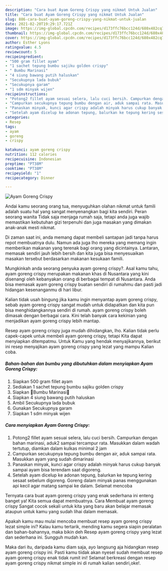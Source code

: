 ```yaml
---
description: "Cara buat Ayam Goreng Crispy yang nikmat Untuk Jualan"
title: "Cara buat Ayam Goreng Crispy yang nikmat Untuk Jualan"
slug: 886-cara-buat-ayam-goreng-crispy-yang-nikmat-untuk-jualan
date: 2021-02-20T19:29:17.721Z
image: https://img-global.cpcdn.com/recipes/d173ffc76bcc124d/680x482cq70/ayam-goreng-crispy-foto-resep-utama.jpg
thumbnail: https://img-global.cpcdn.com/recipes/d173ffc76bcc124d/680x482cq70/ayam-goreng-crispy-foto-resep-utama.jpg
cover: https://img-global.cpcdn.com/recipes/d173ffc76bcc124d/680x482cq70/ayam-goreng-crispy-foto-resep-utama.jpg
author: Esther Lyons
ratingvalue: 4.5
reviewcount: 5
recipeingredient:
- "500 gram fillet ayam"
- "1 sachet tepung bumbu sajiku golden crispy"
- " Bumbu Marinasi"
- "4 siung bawang putih haluskan"
- "Secukupnya lada bubuk"
- "Secukupnya garam"
- "1 sdm minyak wijen"
recipeinstructions:
- "Potong2 fillet ayam sesuai selera, lalu cuci bersih. Campurkan dengan bahan marinasi, aduk2 sampai tercampur rata. Masukkan dalam wadah tertutup, diamkan dalam kulkas minimal 2 jam"
- "Campurkan secukupnya tepung bumbu dengan air, aduk sampai rata. Masukkan ayam yang sudah dimarinasi"
- "Panaskan minyak, kunci agar crispy adalah minyak harus cukup banyak sampai ayam bisa terendam saat digoreng."
- "Setelah ayam dicelup ke adonan tepung, balurkan ke tepung kering sesaat sebelum digoreng. Goreng dalam minyak panas menggunakan api kecil agar matang sampai ke dalam. Selamat mencoba"
categories:
- Resep
tags:
- ayam
- goreng
- crispy

katakunci: ayam goreng crispy 
nutrition: 112 calories
recipecuisine: Indonesian
preptime: "PT38M"
cooktime: "PT38M"
recipeyield: "1"
recipecategory: Dinner

---
```



![Ayam Goreng Crispy](https://img-global.cpcdn.com/recipes/d173ffc76bcc124d/680x482cq70/ayam-goreng-crispy-foto-resep-utama.jpg)

Andai kamu seorang orang tua, menyuguhkan olahan nikmat untuk famili adalah suatu hal yang sangat menyenangkan bagi kita sendiri. Peran seorang  wanita Tidak saja menjaga rumah saja, tetapi anda juga wajib memastikan kebutuhan gizi terpenuhi dan juga masakan yang dimakan anak-anak mesti nikmat.

Di zaman  saat ini, anda memang dapat membeli santapan jadi tanpa harus repot membuatnya dulu. Namun ada juga lho mereka yang memang ingin memberikan makanan yang terenak bagi orang yang dicintainya. Lantaran, memasak sendiri jauh lebih bersih dan kita juga bisa menyesuaikan masakan tersebut berdasarkan makanan kesukaan famili. 



Mungkinkah anda seorang penyuka ayam goreng crispy?. Asal kamu tahu, ayam goreng crispy merupakan makanan khas di Nusantara yang kini disenangi oleh kebanyakan orang di berbagai tempat di Nusantara. Anda bisa memasak ayam goreng crispy buatan sendiri di rumahmu dan pasti jadi hidangan kesenanganmu di hari libur.

Kalian tidak usah bingung jika kamu ingin menyantap ayam goreng crispy, sebab ayam goreng crispy sangat mudah untuk didapatkan dan kita pun bisa menghidangkannya sendiri di rumah. ayam goreng crispy boleh dimasak dengan berbagai cara. Kini telah banyak cara kekinian yang menjadikan ayam goreng crispy lebih mantap.

Resep ayam goreng crispy juga mudah dihidangkan, lho. Kalian tidak perlu capek-capek untuk membeli ayam goreng crispy, tetapi Kita dapat menyiapkan ditempatmu. Untuk Kamu yang hendak menyajikannya, berikut ini resep menyajikan ayam goreng crispy yang lezat yang mampu Kalian coba.

<!--inarticleads1-->

##### Bahan-bahan dan bumbu yang dibutuhkan dalam menyiapkan Ayam Goreng Crispy:

1. Siapkan 500 gram fillet ayam
1. Sediakan 1 sachet tepung bumbu sajiku golden crispy
1. Siapkan  🍅Bumbu Marinasi🍅
1. Siapkan 4 siung bawang putih haluskan
1. Ambil Secukupnya lada bubuk
1. Gunakan Secukupnya garam
1. Siapkan 1 sdm minyak wijen




<!--inarticleads2-->

##### Cara menyiapkan Ayam Goreng Crispy:

1. Potong2 fillet ayam sesuai selera, lalu cuci bersih. Campurkan dengan bahan marinasi, aduk2 sampai tercampur rata. Masukkan dalam wadah tertutup, diamkan dalam kulkas minimal 2 jam
1. Campurkan secukupnya tepung bumbu dengan air, aduk sampai rata. Masukkan ayam yang sudah dimarinasi
1. Panaskan minyak, kunci agar crispy adalah minyak harus cukup banyak sampai ayam bisa terendam saat digoreng.
1. Setelah ayam dicelup ke adonan tepung, balurkan ke tepung kering sesaat sebelum digoreng. Goreng dalam minyak panas menggunakan api kecil agar matang sampai ke dalam. Selamat mencoba




Ternyata cara buat ayam goreng crispy yang enak sederhana ini enteng banget ya! Kita semua dapat membuatnya. Cara Membuat ayam goreng crispy Sangat cocok sekali untuk kita yang baru akan belajar memasak ataupun untuk kamu yang sudah lihai dalam memasak.

Apakah kamu mau mulai mencoba membuat resep ayam goreng crispy lezat simple ini? Kalau kamu tertarik, mending kamu segera siapin peralatan dan bahan-bahannya, maka bikin deh Resep ayam goreng crispy yang lezat dan sederhana ini. Sungguh mudah kan. 

Maka dari itu, daripada kamu diam saja, ayo langsung aja hidangkan resep ayam goreng crispy ini. Pasti kamu tiidak akan nyesel sudah membuat resep ayam goreng crispy enak tidak rumit ini! Selamat berkreasi dengan resep ayam goreng crispy nikmat simple ini di rumah kalian sendiri,oke!.

